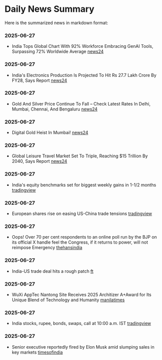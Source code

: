 # Daily News Summary

Here is the summarized news in markdown format:

### 2025-06-27
- India Tops Global Chart With 92% Workforce Embracing GenAI Tools, Surpassing 72% Worldwide Average [news24](https://news24online.com/business/india-tops-global-chart-with-92-workforce-embracing-genai-tools-surpassing-72-worldwide-average/595193/)
### 2025-06-27
- India's Electronics Production Is Projected To Hit Rs 27.7 Lakh Crore By FY28, Says Report [news24](https://news24online.com/business/india-tops-global-chart-with-92-workforce-embracing-genai-tools-surpassing-72-worldwide-average/595193/)
### 2025-06-27
- Gold And Silver Price Continue To Fall – Check Latest Rates In Delhi, Mumbai, Chennai, And Bengaluru [news24](https://news24online.com/business/india-tops-global-chart-with-92-workforce-embracing-genai-tools-surpassing-72-worldwide-average/595193/)
### 2025-06-27
- Digital Gold Heist In Mumbai! [news24](https://news24online.com/business/india-tops-global-chart-with-92-workforce-embracing-genai-tools-surpassing-72-worldwide-average/595193/)
### 2025-06-27
- Global Leisure Travel Market Set To Triple, Reaching $15 Trillion By 2040, Says Report [news24](https://news24online.com/business/india-tops-global-chart-with-92-workforce-embracing-genai-tools-surpassing-72-worldwide-average/595193/)
### 2025-06-27
- India's equity benchmarks set for biggest weekly gains in 1-1/2 months [tradingview](https://www.tradingview.com/news/reuters.com,2025:newsml_L4N3SU0C7:0-wall-street-journal-june-27/)
### 2025-06-27
- European shares rise on easing US-China trade tensions [tradingview](https://www.tradingview.com/news/reuters.com,2025:newsml_S8N3QT0Q6:0-worldline-shares-fall-after-belgian-prosecutors-launch-money-laundering-probe/)
### 2025-06-27
- Oops! Over 70 per cent respondents to an online poll run by the BJP on its official X handle feel the Congress, if it returns to power, will not reimpose Emergency [thehansindia](https://www.thehansindia.com/news/national/oops-bjp-scores-self-goal-in-online-poll-983075)
### 2025-06-27
- India-US trade deal hits a rough patch [ft](https://www.ft.com/content/b9e640df-eec2-4bc2-b581-409223cd9ae9)
### 2025-06-27
- WuXi AppTec Nantong Site Receives 2025 Architizer A+Award for Its Unique Blend of Technology and Humanity [manilatimes](https://www.manilatimes.net/2025/06/27/tmt-newswire/pr-newswire/wuxi-apptec-nantong-site-receives-2025-architizer-aaward-for-its-unique-blend-of-technology-and-humanity/2139100)
### 2025-06-27
- India stocks, rupee, bonds, swaps, call at 10:00 a.m. IST [tradingview](https://www.tradingview.com/news/reuters.com,2025-06-27:newsml_XB0JB1CGL:0-table-round-one-2024-25-group-results-ifrs/)
### 2025-06-27
- Senior executive reportedly fired by Elon Musk amid slumping sales in key markets [timesofindia](https://timesofindia.indiatimes.com/business/international-business/tesla-shake-up-who-is-omead-afshar-senior-executive-fired-by-elon-musk-amid-slumping-sales-in-key-markets/articleshow/122103380.cms)